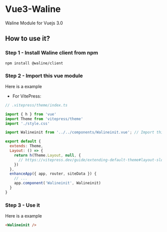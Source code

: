# Vue3-Waline
Waline Module for Vuejs 3.0

## How to use it?
### Step 1 - Install Waline client from npm
```
npm install @waline/client
```

### Step 2 - Import this vue module
Here is a example

- For VitePress:
```javascript
// .vitepress/theme/index.ts

import { h } from 'vue'
import Theme from 'vitepress/theme'
import './style.css'

import Walineinit from '../../components/Walineinit.vue'; // Import this Vue file

export default {
  extends: Theme,
  Layout: () => {
    return h(Theme.Layout, null, {
      // https://vitepress.dev/guide/extending-default-theme#layout-slots
    })
  },
  enhanceApp({ app, router, siteData }) {
    // ...
    app.component('Walineinit', Walineinit)
  }
}
```

### Step 3 - Use it
Here is a example

```html
<Walineinit />
```
